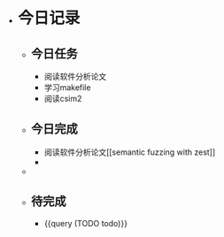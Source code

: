 - # 今日记录
	- ## 今日任务
		- 阅读软件分析论文
		- 学习makefile
		- 阅读csim2
	- ##  今日完成
		- 阅读软件分析论文[[semantic fuzzing with zest]]
		-
	-
	- ## 待完成
		- {{query (TODO todo)}}